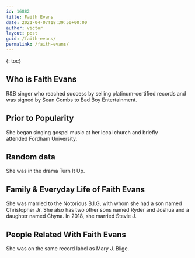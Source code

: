 ```yaml
---
id: 16882
title: Faith Evans
date: 2021-04-07T18:39:50+00:00
author: victor
layout: post
guid: /faith-evans/
permalink: /faith-evans/
---
```



{: toc}


## Who is Faith Evans



R&B singer who reached success by selling platinum-certified records and was signed by Sean Combs to Bad Boy Entertainment.

                
                
                
## Prior to Popularity



She began singing gospel music at her local church and briefly attended Fordham University.

                
                
                
## Random data



She was in the drama Turn It Up.

                
                
                
## Family & Everyday Life of Faith Evans



She was married to the Notorious B.I.G, with whom she had a son named Christopher Jr. She also has two other sons named Ryder and Joshua and a daughter named Chyna. In 2018, she married Stevie J. 

                
                
                
## People Related With Faith Evans



She was on the same record label as Mary J. Blige.

                
              
            
          
          
          